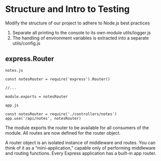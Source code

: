 # Structure and Intro to Testing

Modify the structure of our project to adhere to Node.js best practices

1. Separate all printing to the console to its own module utils/logger.js
2. The handling of environment variables is extracted into a separate utils/config.js

## express.Router

`notes.js`

    const notesRouter = require('express').Router()

    //...

    module.exports = notesRouter

`app.js`

    const notesRouter = require('./controllers/notes')
    app.use('/api/notes', notesRouter)

The module exports the router to be available for all consumers of the module. All routes are now defined for the router object.

A router object is an isolated instance of middleware and routes. You can think of it as a “mini-application,” capable only of performing middleware and routing functions. Every Express application has a built-in app router.
